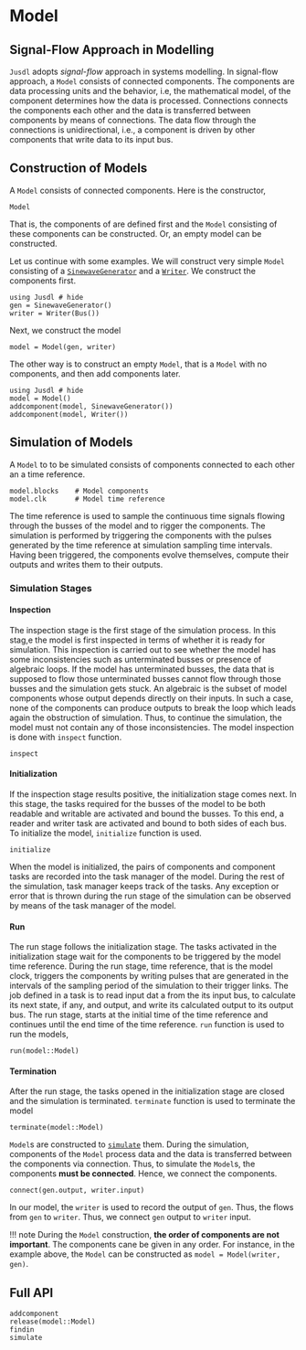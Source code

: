 # Model 

## Signal-Flow Approach in Modelling 
`Jusdl` adopts *signal-flow* approach in systems modelling. In signal-flow approach, a `Model` consists of connected components. The components are data processing units and the behavior, i.e, the mathematical model, of the component determines how the data is processed. Connections connects the components each other and the data is transferred between components by means of connections. The data flow through the connections is unidirectional, i.e., a component is driven by other components that write data to its input bus. 

## Construction of Models
A `Model` consists of connected components. Here is the constructor, 
```@docs 
Model
```
That is, the components of are defined first and the `Model` consisting of these components can be constructed. Or, an empty model can be constructed. 

Let us continue with some examples. We will construct very simple `Model` consisting of a [`SinewaveGenerator`](@ref) and a [`Writer`](@ref). We construct the components first.
```@repl model_construction_ex 
using Jusdl # hide 
gen = SinewaveGenerator()
writer = Writer(Bus())
```
Next, we construct the model
```@repl model_construction_ex 
model = Model(gen, writer)
```

The other way is to construct an empty `Model`, that is a `Model` with no components, and then add components later. 
```@repl model_construction_ex_2
using Jusdl # hide 
model = Model()
addcomponent(model, SinewaveGenerator())
addcomponent(model, Writer())
```

## Simulation of Models 

A `Model` to to be simulated consists of components connected to each other an a time reference.
```@repl model_construction_ex_2
model.blocks    # Model components 
model.clk       # Model time reference
```
The time reference is used to sample the continuous time signals flowing through the busses of the model and to rigger the components. The simulation is performed by triggering the components with the pulses generated by the time reference at simulation sampling time intervals. Having been triggered, the components evolve themselves, compute their outputs and writes them to their outputs.

### Simulation Stages 

#### Inspection
The inspection stage is the first stage of the simulation process. In this stag,e the model is first inspected in terms of whether it is ready for simulation. This inspection is carried out to see whether the model has some inconsistencies such as unterminated busses or presence of algebraic loops. If the model has unterminated busses, the data that is supposed to flow those unterminated busses cannot flow through those busses and the simulation gets stuck. An algebraic is the subset of model components whose output depends directly on their inputs. In such a case, none of the components can produce outputs to break the loop which leads again the obstruction of simulation. Thus, to continue the simulation, the model must not contain any of those inconsistencies. The model inspection is done with `inspect` function.

```@docs
inspect
```

#### Initialization 

If the inspection stage results positive, the initialization stage comes next. In this stage, the tasks required for the busses of the model to be both readable and writable are activated and bound the busses. To this end, a reader and writer task are activated and bound to both sides of each bus. To initialize the model, `initialize` function is used. 

```@docs 
initialize
```

When the model is initialized, the pairs of components and component tasks are recorded into the task manager of the model. During the rest of the simulation, task manager keeps track of the tasks. Any exception or error that is thrown during the run stage of the simulation can be observed by means of the task manager of the model.

#### Run 
The run stage follows the initialization stage. The tasks activated in the initialization stage wait for the components to be triggered by the model time reference. During the run stage, time reference, that is the model clock, triggers the components by writing pulses that are generated in the intervals of the sampling period of the simulation to their trigger links. The job defined in a task is to read input dat a from the its input bus, to calculate its next state, if any, and output, and write its calculated output to its output bus. The run stage, starts at the initial time of the time reference and continues until the end time of the time reference. `run` function is used to run the models, 

```@docs 
run(model::Model)
```

#### Termination
After the run stage, the tasks opened in the initialization stage are closed and the simulation is terminated. `terminate` function is used to terminate the model 

```@docs
terminate(model::Model)
```

`Model`s are constructed to [`simulate`](@ref) them. During the simulation, components of the `Model` process data and the data is transferred between the components via connection. Thus, to simulate the `Model`s, the components **must be connected**. Hence, we connect the components. 
```@repl model_construction_ex 
connect(gen.output, writer.input)
```
In our model, the `writer` is used to record the output of `gen`. Thus, the flows from `gen` to `writer`. Thus, we connect `gen` output to `writer` input. 

!!! note 
    During the `Model` construction, **the order of components are not important**. The components cane be given in any order. For instance, in the example above, the `Model` can be constructed as `model = Model(writer, gen)`.

## Full API 
```@docs 
addcomponent
release(model::Model)
findin
simulate
```